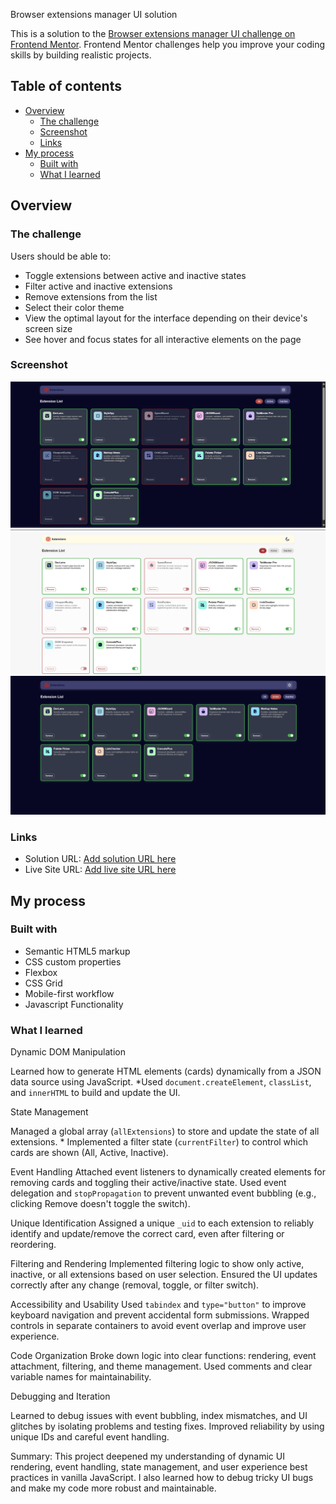 Browser extensions manager UI solution

This is a solution to the [Browser extensions manager UI challenge on Frontend Mentor](https://www.frontendmentor.io/challenges/browser-extension-manager-ui-yNZnOfsMAp). Frontend Mentor challenges help you improve your coding skills by building realistic projects. 

## Table of contents

- [Overview](#overview)
  - [The challenge](#the-challenge)
  - [Screenshot](#screenshot)
  - [Links](#links)
- [My process](#my-process)
  - [Built with](#built-with)
  - [What I learned](#what-i-learned)



## Overview

### The challenge

Users should be able to:

- Toggle extensions between active and inactive states
- Filter active and inactive extensions
- Remove extensions from the list
- Select their color theme
- View the optimal layout for the interface depending on their device's screen size
- See hover and focus states for all interactive elements on the page

### Screenshot

![](./assets/images/review.png)
![](./assets/images/review_light_theme.png)
![](./assets/images/review_active.png)




### Links

- Solution URL: [Add solution URL here](https://your-solution-url.com)
- Live Site URL: [Add live site URL here](https://your-live-site-url.com)

## My process

### Built with

- Semantic HTML5 markup
- CSS custom properties
- Flexbox
- CSS Grid
- Mobile-first workflow
- Javascript Functionality



### What I learned


Dynamic DOM Manipulation
    <p>Learned how to generate HTML elements (cards) dynamically from a JSON data source using JavaScript.
   *Used `document.createElement`, `classList`, and `innerHTML` to build and update the UI.</p>

State Management
    <p>Managed a global array (`allExtensions`) to store and update the state of all extensions.
    * Implemented a filter state (`currentFilter`) to control which cards are shown (All, Active, Inactive).</p>

Event Handling
    Attached event listeners to dynamically created elements for removing cards and toggling their active/inactive state.
    Used event delegation and `stopPropagation` to prevent unwanted event bubbling (e.g., clicking Remove doesn't toggle the switch).

Unique Identification
    Assigned a unique `_uid` to each extension to reliably identify and update/remove the correct card, even after filtering or reordering.

Filtering and Rendering
    Implemented filtering logic to show only active, inactive, or all extensions based on user selection.
    Ensured the UI updates correctly after any change (removal, toggle, or filter switch).


Accessibility and Usability
    Used `tabindex` and `type="button"` to improve keyboard navigation and prevent accidental form submissions.
    Wrapped controls in separate containers to avoid event overlap and improve user experience.

Code Organization
    Broke down logic into clear functions: rendering, event attachment, filtering, and theme management.
    Used comments and clear variable names for maintainability.

Debugging and Iteration
     <p>Learned to debug issues with event bubbling, index mismatches, and UI glitches by isolating problems and testing fixes.
    Improved reliability by using unique IDs and careful event handling.


Summary:
This project deepened my understanding of dynamic UI rendering, event handling, state management, and user experience best practices in vanilla JavaScript. I also learned how to debug tricky UI bugs and make my code more robust and maintainable.

